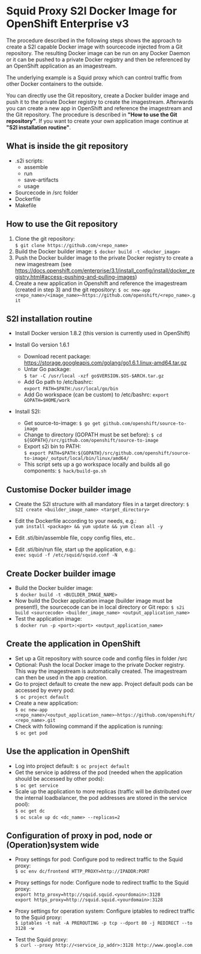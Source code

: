 


**Squid Proxy S2I Docker Image for OpenShift Enterprise v3**
========================================================
 The procedure described in the following steps shows the approach to create a S2I capable Docker image with sourcecode injected from a Git repository. The resulting Docker image can be run on any Docker Daemon or it can be pushed to a private Docker registry and then be referenced by an OpenShift application as an imagestream.
 
 The underlying example is a Squid proxy which can control traffic from other Docker containers to the outside.
 
 You can directly use the Git repository, create a Docker builder image and push it to the private Docker registry to create the imagestream. Afterwards you can create a new app in OpenShift and reference the imagestream and the Git repository. The procedure is described in **"How to use the Git repository"**. 
 If you want to create your own application image continue at **"S2I installation routine"**.

What is inside the git repository
---------------------------------
 - .s2i scripts: 
	- assemble
	- run
	- save-artifacts
	- usage
 - Sourcecode in /src folder
 - Dockerfile
 - Makefile

How to use the Git repository
-----------------------------
 1. Clone the git repository:	
`$ git clone https://github.com/<repo_name>`
 2. Build the Docker builder image:	
`$ docker build -t <docker_image>`
 3. Push the Docker builder image to the private Docker registry to create a new imagestream (see https://docs.openshift.com/enterprise/3.1/install_config/install/docker_registry.html#access-pushing-and-pulling-images)
 4. Create a new application in Openshift and reference the imagestream (created in step 3) and the git repository:	
`$ oc new-app <repo_name>/<image_name>~https://github.com/openshift/<repo_name>.git`
  

S2I installation routine
------------------------
 - Install Docker version 1.8.2 (this version is currently used in OpenShift)
 - Install Go version 1.6.1
	 - Download recent package:
https://storage.googleapis.com/golang/go1.6.1.linux-amd64.tar.gz
	 - Untar Go package:	
	 `$ tar -C /usr/local -xzf go$VERSION.$OS-$ARCH.tar.gz`
	 - Add Go path to /etc/bashrc:	
	 `export PATH=$PATH:/usr/local/go/bin`
	 - Add Go workspace (can be custom) to /etc/bashrc:	
	 `export GOPATH=$HOME/work`

 - Install S2I:
	 - Get source-to-image:	
	 `$ go get github.com/openshift/source-to-image`
	 - Change to directory (GOPATH must be set before):	
	 `$ cd ${GOPATH}/src/github.com/openshift/source-to-image`
	 - Export s2i bin to PATH:	
	 `$ export PATH=$PATH:${GOPATH}/src/github.com/openshift/source-to-image/_output/local/bin/linux/amd64/`
	 - This script sets up a go workspace locally and builds all go components:	
	 `$ hack/build-go.sh`

Customise Docker builder image
---------------------------
 - Create the S2I structure with all mandatory files in a target directory:	
 `$ S2I create <builder_image_name> <target_directory>`
 
 - Edit the Dockerfile according to your needs, e.g.:	
 `yum install <package> && yum update && yum clean all -y`
 
 - Edit .sti/bin/assemble file, copy config files, etc..
 - Edit .sti/bin/run file, start up the application, e.g.:	
 `exec squid -f /etc/squid/squid.conf -N` 

Create Docker builder image
---------------------------
 - Build the Docker builder image:	
 `$ docker build -t <BUILDER_IMAGE_NAME>`
 - Now build the Docker application image (builder image must be present!), the sourcecode can be in local directory or Git repo:		`$ s2i build <sourcecode> <builder_image_name> <output_application_name>` 
 - Test the application image:	
 `$ docker run -p <port>:<port> <output_application_name>`

Create the application in OpenShift
------------------
 - Set up a Git repository with source code and config files in folder /src
 - Optional: Push the local Docker image to the private Docker registry. This way the imagestream is automatically created. The imagestream can then be used in the app creation.
 - Go to project default to create the new app. Project default pods can be accessed by every pod:	
 `$ oc project default`
 - Create a new application:	
 `$ oc new-app <repo_name>/<output_application_name>~https://github.com/openshift/<repo_name>.git`
 - Check with following command if the application is running:	
 `$ oc get pod`

Use the application in OpenShift
------------------
- Log into project default:	
`$ oc project default`
- Get the service ip address of the pod (needed when the application should be accessed by other pods):		
`$ oc get service`
- Scale up the application to more replicas (traffic will be distributed over the internal loadbalancer, the pod addresses are stored in the service pool):		
`$ oc get dc`	
`$ oc scale up dc <dc_name> --replicas=2`

Configuration of proxy in pod, node or (Operation)system wide
------------------
- Proxy settings for pod: Configure pod to redirect traffic to the Squid proxy:		
`$ oc env dc/frontend HTTP_PROXY=http://IPADDR:PORT`
- Proxy settings for node: Configure node to redirect traffic to the Squid proxy:	
`export http_proxy=http://squid.squid.<yourdomain>:3128`	
`export https_proxy=http://squid.squid.<yourdomain>:3128`
- Proxy settings for operation system: Configure iptables to redirect traffic to the Squid proxy:	
`$ iptables -t nat -A PREROUTING -p tcp --dport 80 -j REDIRECT --to 3128 -w`


- Test the Squid proxy:		
`$ curl --proxy http://<service_ip_addr>:3128 http://www.google.com`
 

